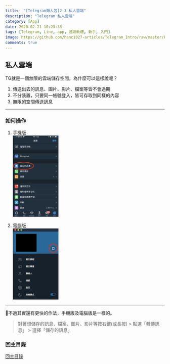 ```yaml
---
title:  "[Telegram懶人包]2-3 私人雲端"
description: "Telegram 私人雲端"
category: [App]
date: 2020-02-21 10:23:33
tags: [Telegram, Line, app, 通訊軟體, 新手, 入門]
image: https://github.com/hanc1027-articles/Telegram_Intro/raw/master/Ep1%E7%92%B0%E5%A2%83%E4%BB%8B%E7%B4%B9/assets/2_3_phone_store_me.jpeg
comments: true
---
```


## 私人雲端
TG就是一個無限的雲端儲存空間，為什麼可以這樣說呢？  
1) 傳送出去的訊息、圖片、影片、檔案等皆不會過期
2) 不分裝置，只要同一帳號登入，皆可存取到同樣的內容
3) 無限的空間傳送訊息

---

### 如何操作
1) 手機版  
    <img src="https://github.com/hanc1027-articles/Telegram_Intro/raw/master/Ep1%E7%92%B0%E5%A2%83%E4%BB%8B%E7%B4%B9/assets/2_3_phone_store_me.jpeg" width="30%">

2) 電腦版   
    <img src="https://github.com/hanc1027-articles/Telegram_Intro/raw/master/Ep1%E7%92%B0%E5%A2%83%E4%BB%8B%E7%B4%B9/assets/2_3_cmp_store_me.png" width="30%">

---

🌟不過其實還有更快的作法，手機版及電腦版是一樣的。  
> 對著想儲存的訊息、檔案、圖片、影片等按右鍵(或長按) > 點選「轉傳訊息」 > 選擇「儲存的訊息」

### 回主目錄
[回主目錄](../2020-04-29-telegram新手懶人包)